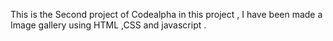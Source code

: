 This is the Second project of Codealpha 
in this project , I have been made a Image gallery using HTML ,CSS and javascript .
